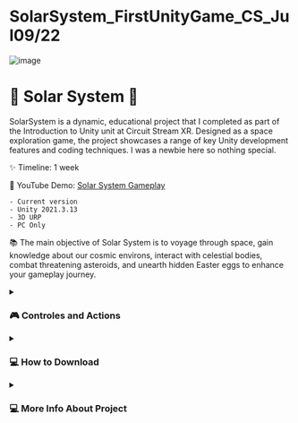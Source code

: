 # SolarSystem_FirstUnityGame_CS_Jul09/22
![image](https://user-images.githubusercontent.com/103016794/177175417-3e8c6207-e64f-458d-a008-fb2382d8129a.png)



# 🚀 Solar System 🚀

SolarSystem  is a dynamic, educational project that I completed as part of the Introduction to Unity unit at Circuit Stream XR. Designed as a space exploration game, the project showcases a range of key Unity development features and coding techniques. I was a newbie here so nothing special. 

✨ Timeline: 1 week

🔴 YouTube Demo: [Solar System Gameplay](https://youtu.be/GtmAc1zIBew)

    - Current version
    - Unity 2021.3.13
    - 3D URP
    - PC Only 



📚 The main objective of Solar System is to voyage through space, gain knowledge about our cosmic environs, interact with celestial bodies, combat threatening asteroids, and unearth hidden Easter eggs to enhance your gameplay journey.



<details>
 <summary><h3>🎮 Controles and Actions</h3></summary>
    
 1. Flight Controls:
    - 'W' Key: Move your spaceship forward.
    - 'S' Key: Move your spaceship backward.
    - 'A' Key: Strafe left.
    - 'D' Key: Strafe right.
    
    Use these keys to navigate your spaceship through space, and approach different celestial bodies like planets or other spacecrafts.

2. Combat and Interactions:
    - Left Mouse Click: Shoot your laser to destroy the asteroids.
    - Left Mouse Click: Shoot at celestial planes to uncover their names. For an automatic audio description, simply fly close to the planet.

3. Lerping Animation:
    - 'Space' Key: Activate the lerping animation. This will initiate a sequence where two other spaceships, attached to Mars and Earth, perform a lerp.


# Easter Egg

There's an Easter egg located on Mars. To find it, explore the Martian surface closely.
</details>

<details>
 <summary><h3>💻 How to Download</h3></summary>

Step 1 : Click the Code button and choose Download as a Zip

![CodeDownloadZip](https://user-images.githubusercontent.com/27965769/213048669-da24285d-1771-47b5-b94d-87e09555ac2f.png)

Step 2 : Extract the zip file (on MacOS, double click or press return with it selected. on Windows, right click and choose extract all)

Step 3 : Open Unity Hub. Click "Open" and choose the extracted folder

![OpenUnity](https://user-images.githubusercontent.com/27965769/213049086-6753f06a-500b-4ea5-828f-f47a657bdff0.png)|
   
</details>

<details>
 <summary><h3>💻 More Info About Project</h3></summary>
At the core of the game is a model of the solar system. Some of its parts were brought by using assets from Unity's Asset Store. However, these assets required customization to fit the project's needs. For instance, I had to adjust models to render double-sided materials in Unity and add extra faces where needed. Some models, unsuitable in their original form, were extensively modified using Blender to meet the game's specifications. These modifications showcase my gained adaptability and skills in navigating and customizing resources in Unity's ecosystem.

The gameplay mechanics incorporate a ship controller programmed directly in the Unity environment. The ship controller was created to offer interactive, real-time navigation across the solar system, demonstrating the use of scripts to control player movement and inputs.

Moreover, the game features a coded shooting system, a key interactive element adding to the player engagement. This system was implemented to showcase how combat or action mechanics can be created using Unity's scripting and physics systems.

An essential part of the game is the script-controlled rotation of the planets. This feature was implemented to display the use of scripts in controlling object transformations and movements within the 3D game space, simulating the orbital movement found in our solar system.

In conclusion, the project incorporates a distinctive audio activation system rooted in game triggers. Rather than simply sourcing information about the planets from online resources, I chose a more traditional approach. I utilized a collection of vintage National Geographic magazines from a friend's house, imbuing the project with a sense of authenticity and personal touch.

Upon finalizing the script based on these well-researched facts, I employed an AI text-to-speech tool to generate audio content. This audio is activated upon shooting in the game, which further showcases the versatility of Unity's scripting capabilities. Such an implementation enriches the gaming atmosphere, rendering it more responsive and immersive.

Given more time, I would have loved to implement a scoring system and refine the audio performance for an even more immersive experience. I also envisioned enhancing the visual appeal to make the game more aesthetically pleasing. However, due to the constraints of time, I had to prioritize and focus on applying the skills I've acquired thus far.

Overall, I take immense satisfaction in the completion of this project. The journey was not only educational but also enjoyable, providing me with an opportunity to explore and understand Unity. The enjoyment I derived from working on the project truly encapsulates the adage, "The joy is in the journey."

🐱‍🚀 Thank you for your time! I wish you a day filled with happiness and exciting cosmic adventures ✨
</details>

